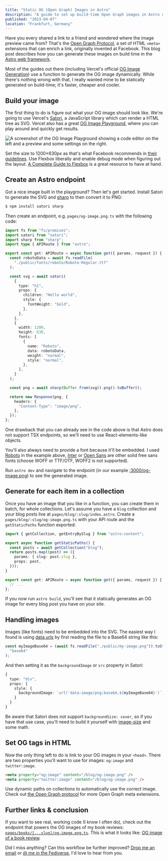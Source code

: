 ```yaml
---
title: "Static OG (Open Graph) Images in Astro"
description: "A guide to set up build-time Open Graph images in Astro using Satori, sharp and Astro endpoints."
published: "2023-04-07"
location: "Frankfurt, Germany"
---
```


Have you every shared a link to a friend and wondered where the image preview
came from?
That's the [Open Graph Protocol](https://ogp.me/), a set of HTML `<meta>`
extensions that can enrich a link, originally invented at Facebook.
This blog post describes how you can generate these images on build time in
the [Astro web framework](https://astro.build).

<!-- more -->

Most of the guides out there (including Vercel's official [OG Image Generation](https://vercel.com/docs/concepts/functions/edge-functions/og-image-generation))
use a function to generate the OG image dynamically.
While there's nothing wrong with that, I really wanted mine to be statically
generated on build-time; it's faster, cheaper and cooler.

## Build your image

The first thing to do is figure out what your OG image should look like.
We're going to use Vercel's [Satori](https://github.com/vercel/satori), a
JavaScript library which can render a HTML tree as SVG.
Vercel also has a great [OG Image Playground](https://og-playground.vercel.app/),
where you can play around and quickly get results.

<picture>
  <source srcset="/blog/static-og-images-in-astro/og-image-playground.avif" type="image/avif" />
  <img src="/blog/static-og-images-in-astro/og-image-playground.png" alt="A screenshot of the OG Image Playground showing a code editor on the left and a preview and some settings on the right." />
</picture>

Set the size to 1200&times;630px as that's what Facebook
recommends in [their guidelines](https://developers.facebook.com/docs/sharing/webmasters/images/).
Use Flexbox liberally and enable debug mode when figuring out the layout.
[A Complete Guide to Flexbox](https://css-tricks.com/snippets/css/a-guide-to-flexbox/)
is a great resource to have at hand.

## Create an Astro endpoint

Got a nice image built in the playground? Then let's get started.
Install Satori to generate the SVG and [sharp](https://github.com/lovell/sharp)
to then convert it to PNG:

```sh
$ npm install satori sharp
```

Then create an endpoint, e.g. `pages/og-image.png.ts` with the following code:

```typescript
import fs from "fs/promises";
import satori from "satori";
import sharp from "sharp";
import type { APIRoute } from "astro";

export const get: APIRoute = async function get({ params, request }) {
  const robotoData = await fs.readFile(
    "./public/fonts/roboto/Roboto-Regular.ttf"
  );

  const svg = await satori(
    {
      type: "h1",
      props: {
        children: "Hello world",
        style: {
          fontWeight: "bold",
        },
      },
    },
    {
      width: 1200,
      height: 630,
      fonts: [
        {
          name: "Roboto",
          data: robotoData,
          weight: "normal",
          style: "normal",
        },
      ],
    }
  );

  const png = await sharp(Buffer.from(svg)).png().toBuffer();

  return new Response(png, {
    headers: {
      "Content-Type": "image/png",
    },
  });
};
```

One drawback that you can already see in the code above is that Astro does not support TSX endpoints, so we'll need to use React-elements-like objects.

You'll also always need to provide a font because it'll be embedded.
I used [Roboto](https://fonts.google.com/specimen/Roboto) in the example above,
[Inter](https://rsms.me/inter/) or [Open Sans](https://fonts.google.com/specimen/Open+Sans)
are other solid free sans fonts (choose WOFF or TTF/OTF, WOFF2 is not supported).

Run `astro dev` and navigate to the endpoint (in our example [:3000/og-image.png](http://localhost:3000/og-image.png))
to see the generated image.

## Generate for each item in a collection

Once you have an image that you like in a function, you can create them in
batch, for whole collections.
Let's assume you have a `blog` collection and your blog posts live at `pages/blog/:slug/index.astro`.
Create a `pages/blog/:slug/og-image.png.ts` with your API route and the `getStaticPaths` function exported:

```typescript
import { getCollection, getEntryBySlug } from "astro:content";

export async function getStaticPaths() {
  const posts = await getCollection("blog");
  return posts.map((post) => ({
    params: { slug: post.slug },
    props: post,
  }));
}

export const get: APIRoute = async function get({ params, request }) {
  // ...
};
```

If you now run `astro build`, you'll see that it statically generates an OG image for every blog post you have on your site.

## Handling images

Images (like fonts) need to be embedded into the SVG.
The easiest way I found is using [data urls](https://developer.mozilla.org/en-US/docs/Web/HTTP/Basics_of_HTTP/Data_URLs)
by first reading the file to a Base64 string like this:

```typescript
const myImageBase64 = (await fs.readFile("./public/my-image.png")).toString(
  "base64"
);
```

And then setting it as the `backgroundImage` or `src` property in Satori:

```typescript
{
  type: "div",
  props: {
    style: {
      backgroundImage: `url('data:image/png;base64,${myImageBase64}')`,
    }
  }
}
```

Be aware that Satori does not support `backgroundSize: cover`, so if you have
that use case, you'll need to build it yourself with [image-size](https://github.com/image-size/image-size) and some math.

## Set OG tags in HTML

Now the only thing left to do is link to your OG images in your `<head>`.
There are two properties you'll want to use for images: `og:image` and
`twitter:image`.

```html
<meta property="og:image" content="/blog/og-image.png" />
<meta property="twitter:image" content="/blog/og-image.png" />
```

Use dynamic paths on collections to automatically use the correct image.
Check out [the Open Graph protocol](https://ogp.me/) for more Open Graph meta
extensions.

## Further links & conclusion

If you want to see real, working code (I know I often do), check out the endpoint
that powers the OG images of my book reviews:
[`pages/books/[...slug]/og-image.png.ts`](https://github.com/bahlo/arne.me/blob/main/src/pages/books/%5B...slug%5D/og-image.png.ts).
This is what it looks like: [OG image of a book review](https://2023.arne.me/books/the-design-of-everyday-things/og-image.png).

Did I miss anything? Can this workflow be further improved?
[Drop me an email](mailto:hey@arne.me) or [@ me in the Fediverse](https://spezi.social/@arne),
I'd love to hear from you.

